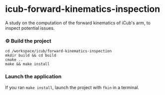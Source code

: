 # icub-forward-kinematics-inspection
A study on the computation of the forward kinematics of iCub's arm, to inspect potential issues.

### ⚙ Build the project
```console
cd /workspace/icub/forward-kinematics-inspection
mkdir build && cd build
cmake ..
make && make install
```
 ### Launch the application
 If you ran `make install`, launch the project with `fkin` in a terminal.